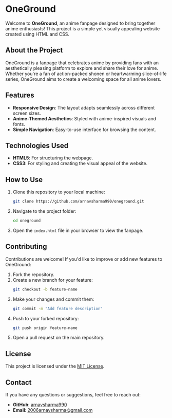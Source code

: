 # OneGround

Welcome to **OneGround**, an anime fanpage designed to bring together anime enthusiasts! This project is a simple yet visually appealing website created using HTML and CSS.

## About the Project
OneGround is a fanpage that celebrates anime by providing fans with an aesthetically pleasing platform to explore and share their love for anime. Whether you're a fan of action-packed shonen or heartwarming slice-of-life series, OneGround aims to create a welcoming space for all anime lovers.

## Features
- **Responsive Design**: The layout adapts seamlessly across different screen sizes.
- **Anime-Themed Aesthetics**: Styled with anime-inspired visuals and fonts.
- **Simple Navigation**: Easy-to-use interface for browsing the content.

## Technologies Used
- **HTML5**: For structuring the webpage.
- **CSS3**: For styling and creating the visual appeal of the website.

## How to Use
1. Clone this repository to your local machine:
   ```bash
   git clone https://github.com/arnavsharma990/oneground.git
   ```
2. Navigate to the project folder:
   ```bash
   cd oneground
   ```
3. Open the `index.html` file in your browser to view the fanpage.

## Contributing
Contributions are welcome! If you'd like to improve or add new features to OneGround:
1. Fork the repository.
2. Create a new branch for your feature:
   ```bash
   git checkout -b feature-name
   ```
3. Make your changes and commit them:
   ```bash
   git commit -m "Add feature description"
   ```
4. Push to your forked repository:
   ```bash
   git push origin feature-name
   ```
5. Open a pull request on the main repository.

## License
This project is licensed under the [MIT License](LICENSE).

## Contact
If you have any questions or suggestions, feel free to reach out:
- **GitHub**: [arnavsharma990](https://github.com/arnavsharma990)
- **Email**: 2006arnavsharma@gmail.com

